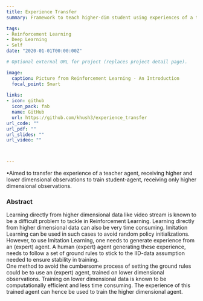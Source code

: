 ```yaml
---
title: Experience Transfer 
summary: Framework to teach higher-dim student using experiences of a teacher.

tags:
- Reinforcement Learning
- Deep Learning
- Self
date: "2020-01-01T00:00:00Z"

# Optional external URL for project (replaces project detail page).

image:
  caption: Picture from Reinforcement Learning - An Introduction
  focal_point: Smart
  
links:
- icon: github
  icon_pack: fab
  name: GitHub
  url: https://github.com/khush3/experience_transfer
url_code: ""
url_pdf: ""
url_slides: ""
url_video: ""



---
```

•Aimed to transfer the experience of a teacher agent, receiving higher and lower dimensional observations to train student-agent, receiving only higher dimensional observations.

### Abstract
Learning directly from higher dimensional data like video stream is known to be a difficult problem to tackle in Reinforcement Learning. Learning directly from higher dimensional data can also be very time consuming. Imitation Learning can be used in such cases to avoid random policy initializations. However, to use Imitation Learning, one needs to generate experience from an (expert) agent. A human (expert) agent generating these experience, needs to follow a set of ground rules to stick to the IID-data assumption needed to ensure stability in training. \
One method to avoid the cumbersome process of setting the ground rules could be to use an (expert) agent, trained on lower dimensional observations. Training on lower dimensional data is known to be computationally efficient and less time consuming<!--[Citation needed] -->. The experience of this trained agent can hence be used to train the higher dimensional agent.
